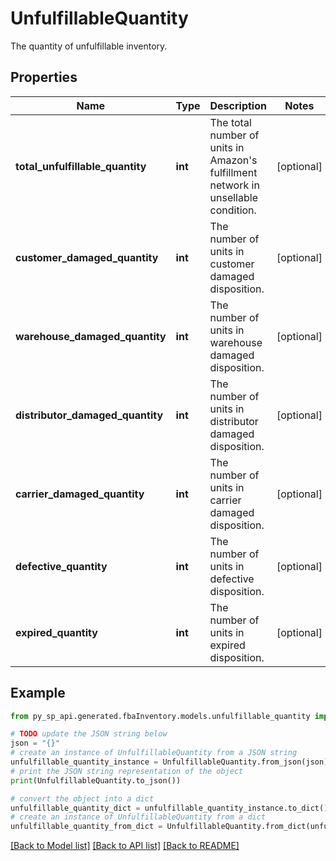 # UnfulfillableQuantity

The quantity of unfulfillable inventory.

## Properties

Name | Type | Description | Notes
------------ | ------------- | ------------- | -------------
**total_unfulfillable_quantity** | **int** | The total number of units in Amazon&#39;s fulfillment network in unsellable condition. | [optional] 
**customer_damaged_quantity** | **int** | The number of units in customer damaged disposition. | [optional] 
**warehouse_damaged_quantity** | **int** | The number of units in warehouse damaged disposition. | [optional] 
**distributor_damaged_quantity** | **int** | The number of units in distributor damaged disposition. | [optional] 
**carrier_damaged_quantity** | **int** | The number of units in carrier damaged disposition. | [optional] 
**defective_quantity** | **int** | The number of units in defective disposition. | [optional] 
**expired_quantity** | **int** | The number of units in expired disposition. | [optional] 

## Example

```python
from py_sp_api.generated.fbaInventory.models.unfulfillable_quantity import UnfulfillableQuantity

# TODO update the JSON string below
json = "{}"
# create an instance of UnfulfillableQuantity from a JSON string
unfulfillable_quantity_instance = UnfulfillableQuantity.from_json(json)
# print the JSON string representation of the object
print(UnfulfillableQuantity.to_json())

# convert the object into a dict
unfulfillable_quantity_dict = unfulfillable_quantity_instance.to_dict()
# create an instance of UnfulfillableQuantity from a dict
unfulfillable_quantity_from_dict = UnfulfillableQuantity.from_dict(unfulfillable_quantity_dict)
```
[[Back to Model list]](../README.md#documentation-for-models) [[Back to API list]](../README.md#documentation-for-api-endpoints) [[Back to README]](../README.md)


